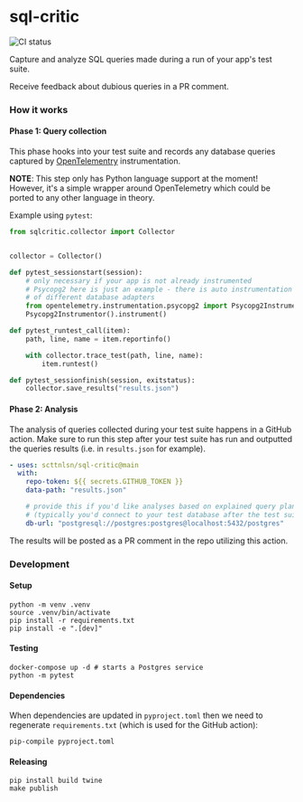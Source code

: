 # sql-critic

![CI status](https://github.com/scttnlsn/sql-critic/actions/workflows/ci.yml/badge.svg)

Capture and analyze SQL queries made during a run of your app's test suite.

Receive feedback about dubious queries in a PR comment.

### How it works

#### Phase 1: Query collection

This phase hooks into your test suite and records any database queries captured
by [OpenTelementry](https://opentelemetry.io/) instrumentation.

**NOTE**: This step only has Python language support at the moment!  However, it's a simple wrapper around OpenTelemetry which could be ported to any other language in theory.

Example using `pytest`:

```python
from sqlcritic.collector import Collector


collector = Collector()

def pytest_sessionstart(session):
    # only necessary if your app is not already instrumented
    # Psycopg2 here is just an example - there is auto instrumentation for lots
    # of different database adapters
    from opentelemetry.instrumentation.psycopg2 import Psycopg2Instrumentor
    Psycopg2Instrumentor().instrument()

def pytest_runtest_call(item):
    path, line, name = item.reportinfo()

    with collector.trace_test(path, line, name):
        item.runtest()

def pytest_sessionfinish(session, exitstatus):
    collector.save_results("results.json")
```

#### Phase 2: Analysis

The analysis of queries collected during your test suite happens in a GitHub action.  Make sure to run this step after your test suite has run and outputted the queries results (i.e. in `results.json` for example).

```yaml
- uses: scttnlsn/sql-critic@main
  with:
    repo-token: ${{ secrets.GITHUB_TOKEN }}
    data-path: "results.json"

    # provide this if you'd like analyses based on explained query plans
    # (typically you'd connect to your test database after the test suite runs)
    db-url: "postgresql://postgres:postgres@localhost:5432/postgres"
```

The results will be posted as a PR comment in the repo utilizing this action.

### Development

#### Setup

```
python -m venv .venv
source .venv/bin/activate
pip install -r requirements.txt
pip install -e ".[dev]"
```

#### Testing

```
docker-compose up -d # starts a Postgres service
python -m pytest
```

#### Dependencies

When dependencies are updated in `pyproject.toml` then we need to regenerate `requirements.txt`
(which is used for the GitHub action):

`pip-compile pyproject.toml`

#### Releasing

```
pip install build twine
make publish
```